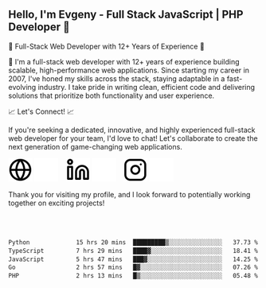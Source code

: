 ## Hello, I'm Evgeny - Full Stack JavaScript | PHP Developer 👋

🚀 Full-Stack Web Developer with 12+ Years of Experience 🚀

👋 I'm a full-stack web developer with 12+ years of experience building scalable, high-performance web applications. Since starting my career in 2007, I've honed my skills across the stack, staying adaptable in a fast-evolving industry. I take pride in writing clean, efficient code and delivering solutions that prioritize both functionality and user experience.

📈 Let's Connect! 📈

If you're seeking a dedicated, innovative, and highly experienced full-stack web developer for your team, I'd love to chat! Let's collaborate to create the next generation of game-changing web applications.

[![website](./img/globe-light.svg)](https://tradiry.com#gh-light-mode-only)
[![website](./img/globe-dark.svg)](https://tradiry.com#gh-dark-mode-only)
&nbsp;&nbsp;
[![website](./img/linkedin-light.svg)](https://www.linkedin.com/in/etulikov#gh-light-mode-only)
[![website](./img/linkedin-dark.svg)](https://www.linkedin.com/in/etulikov#gh-dark-mode-only)
&nbsp;&nbsp;
[![website](./img/instagram-light.svg)](https://www.instagram.com/evgenytulikov/#gh-light-mode-only)
[![website](./img/instagram-dark.svg)](https://www.instagram.com/evgenytulikov/#gh-dark-mode-only)

Thank you for visiting my profile, and I look forward to potentially working together on exciting projects!

<br />
<br />

<!--START_SECTION:waka-->

```txt
Python             15 hrs 20 mins  █████████▒░░░░░░░░░░░░░░░   37.73 %
TypeScript         7 hrs 29 mins   ████▓░░░░░░░░░░░░░░░░░░░░   18.41 %
JavaScript         5 hrs 47 mins   ███▓░░░░░░░░░░░░░░░░░░░░░   14.25 %
Go                 2 hrs 57 mins   █▓░░░░░░░░░░░░░░░░░░░░░░░   07.26 %
PHP                2 hrs 13 mins   █▒░░░░░░░░░░░░░░░░░░░░░░░   05.48 %
```

<!--END_SECTION:waka-->
